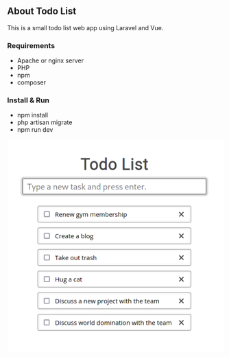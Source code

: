## About Todo List

This is a small todo list web app using Laravel and Vue.

### Requirements
- Apache or nginx server
- PHP
- npm
- composer

### Install & Run
- npm install
- php artisan migrate
- npm run dev


![alt text](https://github.com/TheWiseNoob/todo/blob/main/public/screenshot.png?raw=true)
